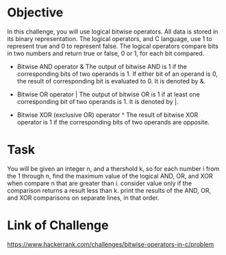# Objective

In this challenge, you will use logical bitwise operators. All data is stored in its binary representation. The logical operators, and C language, use 1 to represent true and 0 to represent false. The logical operators compare bits in two numbers and return true or false, 0 or 1, for each bit compared.

- Bitwise AND operator & The output of bitwise AND is 1 if the corresponding bits of two operands is 1. If either bit of an operand is 0, the result of corresponding bit is evaluated to 0. It is denoted by &.

- Bitwise OR operator | The output of bitwise OR is 1 if at least one corresponding bit of two operands is 1. It is denoted by |.

- Bitwise XOR (exclusive OR) operator ^ The result of bitwise XOR operator is 1 if the corresponding bits of two operands are opposite.

# Task

You will be given an integer n, and a thershold k, so for each number i from the 1 through n, find the maximum value of the logical AND, OR, and XOR when compare n that are greater than i. consider value only if the comparison returns a result less than k. print the results of the AND, OR, and XOR comparisons on separate lines, in that order.

# Link of Challenge

https://www.hackerrank.com/challenges/bitwise-operators-in-c/problem
